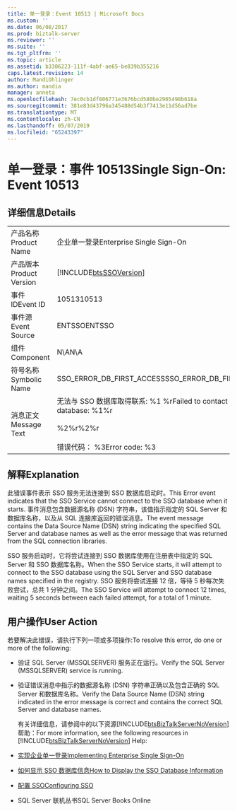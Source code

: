 ```yaml
---
title: 单一登录：Event 10513 | Microsoft Docs
ms.custom: ''
ms.date: 06/08/2017
ms.prod: biztalk-server
ms.reviewer: ''
ms.suite: ''
ms.tgt_pltfrm: ''
ms.topic: article
ms.assetid: b3306223-111f-4abf-ae65-be839b355216
caps.latest.revision: 14
author: MandiOhlinger
ms.author: mandia
manager: anneta
ms.openlocfilehash: 7ec0cb1df806771e3676bcd580be2965498b618a
ms.sourcegitcommit: 381e83d43796a345488d54b3f7413e11d56ad7be
ms.translationtype: MT
ms.contentlocale: zh-CN
ms.lasthandoff: 05/07/2019
ms.locfileid: "65243397"
---
```

# <a name="single-sign-on-event-10513"></a><span data-ttu-id="84283-102">单一登录：事件 10513</span><span class="sxs-lookup"><span data-stu-id="84283-102">Single Sign-On: Event 10513</span></span>
## <a name="details"></a><span data-ttu-id="84283-103">详细信息</span><span class="sxs-lookup"><span data-stu-id="84283-103">Details</span></span>  

|                 |                                                                                      |
|-----------------|--------------------------------------------------------------------------------------|
|  <span data-ttu-id="84283-104">产品名称</span><span class="sxs-lookup"><span data-stu-id="84283-104">Product Name</span></span>   |                              <span data-ttu-id="84283-105">企业单一登录</span><span class="sxs-lookup"><span data-stu-id="84283-105">Enterprise Single Sign-On</span></span>                               |
| <span data-ttu-id="84283-106">产品版本</span><span class="sxs-lookup"><span data-stu-id="84283-106">Product Version</span></span> |              [!INCLUDE[btsSSOVersion](../includes/btsssoversion-md.md)]              |
|    <span data-ttu-id="84283-107">事件 ID</span><span class="sxs-lookup"><span data-stu-id="84283-107">Event ID</span></span>     |                                        <span data-ttu-id="84283-108">10513</span><span class="sxs-lookup"><span data-stu-id="84283-108">10513</span></span>                                         |
|  <span data-ttu-id="84283-109">事件源</span><span class="sxs-lookup"><span data-stu-id="84283-109">Event Source</span></span>   |                                        <span data-ttu-id="84283-110">ENTSSO</span><span class="sxs-lookup"><span data-stu-id="84283-110">ENTSSO</span></span>                                        |
|    <span data-ttu-id="84283-111">组件</span><span class="sxs-lookup"><span data-stu-id="84283-111">Component</span></span>    |                                         <span data-ttu-id="84283-112">N\A</span><span class="sxs-lookup"><span data-stu-id="84283-112">N\A</span></span>                                          |
|  <span data-ttu-id="84283-113">符号名称</span><span class="sxs-lookup"><span data-stu-id="84283-113">Symbolic Name</span></span>  |                              <span data-ttu-id="84283-114">SSO_ERROR_DB_FIRST_ACCESS</span><span class="sxs-lookup"><span data-stu-id="84283-114">SSO_ERROR_DB_FIRST_ACCESS</span></span>                               |
|  <span data-ttu-id="84283-115">消息正文</span><span class="sxs-lookup"><span data-stu-id="84283-115">Message Text</span></span>   | <span data-ttu-id="84283-116">无法与 SSO 数据库取得联系: %1 %r</span><span class="sxs-lookup"><span data-stu-id="84283-116">Failed to contact the SSO database: %1%r</span></span><br /><br /> <span data-ttu-id="84283-117">%2%r</span><span class="sxs-lookup"><span data-stu-id="84283-117">%2%r</span></span><br /><br /> <span data-ttu-id="84283-118">错误代码： %3</span><span class="sxs-lookup"><span data-stu-id="84283-118">Error code: %3</span></span> |

## <a name="explanation"></a><span data-ttu-id="84283-119">解释</span><span class="sxs-lookup"><span data-stu-id="84283-119">Explanation</span></span>  
 <span data-ttu-id="84283-120">此错误事件表示 SSO 服务无法连接到 SSO 数据库启动时。</span><span class="sxs-lookup"><span data-stu-id="84283-120">This Error event indicates that the SSO Service cannot connect to the SSO database when it starts.</span></span> <span data-ttu-id="84283-121">事件消息包含数据源名称 (DSN) 字符串，该值指示指定的 SQL Server 和数据库名称，以及从 SQL 连接库返回的错误消息。</span><span class="sxs-lookup"><span data-stu-id="84283-121">The event message contains the Data Source Name (DSN) string indicating the specified SQL Server and database names as well as the error message that was returned from the SQL connection libraries.</span></span>  

 <span data-ttu-id="84283-122">SSO 服务启动时，它将尝试连接到 SSO 数据库使用在注册表中指定的 SQL Server 和 SSO 数据库名称。</span><span class="sxs-lookup"><span data-stu-id="84283-122">When the SSO Service starts, it will attempt to connect to the SSO database using the SQL Server and SSO database names specified in the registry.</span></span> <span data-ttu-id="84283-123">SSO 服务将尝试连接 12 倍，等待 5 秒每次失败尝试，总共 1 分钟之间。</span><span class="sxs-lookup"><span data-stu-id="84283-123">The SSO Service will attempt to connect 12 times, waiting 5 seconds between each failed attempt, for a total of 1 minute.</span></span>  

## <a name="user-action"></a><span data-ttu-id="84283-124">用户操作</span><span class="sxs-lookup"><span data-stu-id="84283-124">User Action</span></span>  
 <span data-ttu-id="84283-125">若要解决此错误，请执行下列一项或多项操作:</span><span class="sxs-lookup"><span data-stu-id="84283-125">To resolve this error, do one or more of the following:</span></span>  

- <span data-ttu-id="84283-126">验证 SQL Server (MSSQLSERVER) 服务正在运行。</span><span class="sxs-lookup"><span data-stu-id="84283-126">Verify the SQL Server (MSSQLSERVER) service is running.</span></span>  

- <span data-ttu-id="84283-127">验证错误消息中指示的数据源名称 (DSN) 字符串正确以及包含正确的 SQL Server 和数据库名称。</span><span class="sxs-lookup"><span data-stu-id="84283-127">Verify the Data Source Name (DSN) string indicated in the error message is correct and contains the correct SQL Server and database names.</span></span>  

  <span data-ttu-id="84283-128">有关详细信息，请参阅中的以下资源[!INCLUDE[btsBizTalkServerNoVersion](../includes/btsbiztalkservernoversion-md.md)]帮助：</span><span class="sxs-lookup"><span data-stu-id="84283-128">For more information, see the following resources in [!INCLUDE[btsBizTalkServerNoVersion](../includes/btsbiztalkservernoversion-md.md)] Help:</span></span>  

- [<span data-ttu-id="84283-129">实现企业单一登录</span><span class="sxs-lookup"><span data-stu-id="84283-129">Implementing Enterprise Single Sign-On</span></span>](../core/implementing-enterprise-single-sign-on.md)  

- [<span data-ttu-id="84283-130">如何显示 SSO 数据库信息</span><span class="sxs-lookup"><span data-stu-id="84283-130">How to Display the SSO Database Information</span></span>](../core/how-to-display-the-sso-database-information.md)  

- [<span data-ttu-id="84283-131">配置 SSO</span><span class="sxs-lookup"><span data-stu-id="84283-131">Configuring SSO</span></span>](../core/configuring-sso.md)  

- <span data-ttu-id="84283-132">SQL Server 联机丛书</span><span class="sxs-lookup"><span data-stu-id="84283-132">SQL Server Books Online</span></span>
